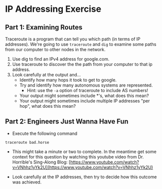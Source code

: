 # IP Addressing Exercise

## Part 1: Examining Routes

Traceroute is a program that can tell you which path (in terms of IP addresses). We're going to use `traceroute` and `dig` to examine some paths from our computer to other nodes in the network.

1. Use dig to find an IPv4 address for google.com.
2. Use traceroute to discover the the path from your computer to that ip address.
3. Look carefully at the output and...
    * Identify how many hops it took to get to google.
    * Try and identify how many autonomous systems are represented.
        * Hint: use the `-a` option of traceroute to include AS numbers!
    * Your output might sometimes include *'s, what does this mean?
    * Your output might sometimes include multiple IP addresses "per hop", what does this mean?

## Part 2: Engineers Just Wanna Have Fun

* Execute the following command

```
traceroute bad.horse
```

* This might take a minute or two to complete. In the meantime get some context for this question by watching this youtube video from Dr. Horrible's Sing-Along Blog: [https://www.youtube.com/watch?v=VNhhz1yYk2U](https://www.youtube.com/watch?v=VNhhz1yYk2U)

* Look carefully at the IP addresses, then try to decide how this outcome was achieved.